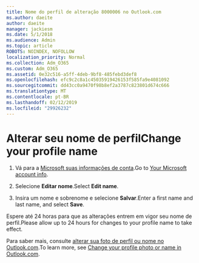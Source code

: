 ```yaml
---
title: Nome do perfil de alteração 8000006 no Outlook.com
ms.author: daeite
author: daeite
manager: jackiesm
ms.date: 5/1/2018
ms.audience: Admin
ms.topic: article
ROBOTS: NOINDEX, NOFOLLOW
localization_priority: Normal
ms.collection: Adm_O365
ms.custom: Adm_O365
ms.assetid: 0e32c516-a5ff-4deb-9bf8-485febd3def8
ms.openlocfilehash: efc9c2c8a1c45035919426153f585fa9e4081092
ms.sourcegitcommit: dd43cc0a9470f98b8ef2a3787c823801d674c666
ms.translationtype: MT
ms.contentlocale: pt-BR
ms.lasthandoff: 02/12/2019
ms.locfileid: "29926232"
---
```

# <a name="change-your-profile-name"></a><span data-ttu-id="30ec7-102">Alterar seu nome de perfil</span><span class="sxs-lookup"><span data-stu-id="30ec7-102">Change your profile name</span></span>

1. <span data-ttu-id="30ec7-103">Vá para a [Microsoft suas informações de conta](https://go.microsoft.com/fwlink/p/?linkid=860841).</span><span class="sxs-lookup"><span data-stu-id="30ec7-103">Go to [Your Microsoft account info](https://go.microsoft.com/fwlink/p/?linkid=860841).</span></span>
    
2. <span data-ttu-id="30ec7-104">Selecione **Editar nome**.</span><span class="sxs-lookup"><span data-stu-id="30ec7-104">Select **Edit name**.</span></span> 
    
3. <span data-ttu-id="30ec7-105">Insira um nome e sobrenome e selecione **Salvar**.</span><span class="sxs-lookup"><span data-stu-id="30ec7-105">Enter a first name and last name, and select **Save**.</span></span> 
    
<span data-ttu-id="30ec7-106">Espere até 24 horas para que as alterações entrem em vigor seu nome de perfil.</span><span class="sxs-lookup"><span data-stu-id="30ec7-106">Please allow up to 24 hours for changes to your profile name to take effect.</span></span>
  
<span data-ttu-id="30ec7-107">Para saber mais, consulte [alterar sua foto de perfil ou nome no Outlook.com](https://go.microsoft.com/fwlink/?linkid=873110).</span><span class="sxs-lookup"><span data-stu-id="30ec7-107">To learn more, see [Change your profile photo or name in Outlook.com](https://go.microsoft.com/fwlink/?linkid=873110).</span></span>
  

